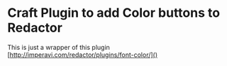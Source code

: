 # Craft Plugin to add Color buttons to Redactor

This is just a wrapper of this plugin [http://imperavi.com/redactor/plugins/font-color/]()

